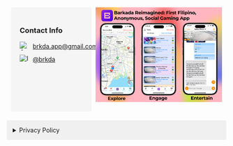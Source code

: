 <!--<div style="float: right; padding: 20px; background-color: #f5f5f5; border-radius: 5px; margin: 10px;">
  <h3>Contact Info</h3>
  <p>GitHub: <a href="https://github.com/PK12345Me">PK12345Me</a></p>
</div>

![1](https://github.com/user-attachments/assets/a7ef544a-1f3e-4a29-9987-bcd5f705941e) -->

<div style="display: flex; justify-content: space-between; align-items: flex-start; margin: 10px;">
    <div style="padding: 20px; background-color: #f5f5f5; border-radius: 5px; width: 30%; min-height: 200px;">
        <h3>Contact Info</h3>
      <!--<p>GitHub: <a href="https://github.com/PK12345Me">PK12345Me</a></p>-->
        <div style="display: flex; align-items: center; gap: 10px;">
            <img src="https://www.gstatic.com/images/branding/product/1x/gmail_48dp.png" alt="Gmail" style="width: 20px; height: 20px;">
          <p style="margin: 0;"><a href="mailto:brkda.app@gmail.com">brkda.app@gmail.com</a></p>
        </div>
         <div style="display: flex; align-items: center; gap: 10px; margin-top: 10px;">
           <img src="https://upload.wikimedia.org/wikipedia/commons/9/95/Instagram_logo_2022.svg" alt="Instagram" style="width: 20px; height: 20px;">
           <p style="margin: 0;"><a href="https://www.instagram.com/brkdaapp">@brkda</a></p>
       </div>
    </div>
    <img src="https://raw.githubusercontent.com/PK12345Me/PK12345Me.github.io/main/Frame%208-2.png" alt="1" style="width: 60%;">
  <!--<img src="https://github.com/user-attachments/assets/a7ef544a-1f3e-4a29-9987-bcd5f705941e" alt="1" style="width: 60%;">-->
</div>

<div style="max-width: 800px; margin: 20px auto;">
  <details>
    <summary style="cursor: pointer; padding: 1em; background-color: #f0f0f0; border-radius: 4px;">
      Privacy Policy
    </summary>
    <div style="height: 300px; overflow-y: auto; padding: 20px; border: 1px solid #ddd; border-radius: 4px; margin-top: 10px; background-color: white;">
      <h1 style="margin-top: 0;">Privacy Policy</h1>
      <p style="color: #666;">Last Updated: December 3, 2024</p>

      <h2>1. Introduction</h2>
      <p>This Privacy Policy describes how we collect, use, process, and disclose your information, including personal information, in conjunction with your access to and use of our app.</p>

      <h2>2. Information We Collect</h2>
      <h3>2.1 Information You Provide to Us</h3>
      <ul>
        <li>Account information (e.g., name, email address, phone number)</li>
        <li>Profile information</li>
        <li>Communications with us</li>
        <li>Payment information when you make purchases</li>
      </ul>

      <h3>2.2 Information We Automatically Collect</h3>
      <ul>
        <li>Device information (operating system, hardware version, device settings)</li>
        <li>Log data (IP address, browser type, pages viewed)</li>
        <li>Usage data (features used, interactions with the app)</li>
        <li>Location data (if permitted by you)</li>
      </ul>

      <h2>3. How We Use Your Information</h2>
      <p>We use the collected information for:</p>
      <ul>
        <li>Providing and maintaining our services</li>
        <li>Improving and personalizing your experience</li>
        <li>Processing your transactions</li>
        <li>Communicating with you about updates and promotions</li>
        <li>Ensuring security and preventing fraud</li>
        <li>Complying with legal obligations</li>
      </ul>

      <h2>4. Information Sharing and Disclosure</h2>
      <p>We may share your information with:</p>
      <ul>
        <li>Service providers who assist in our operations</li>
        <li>Legal authorities when required by law</li>
        <li>Third parties in the event of a merger, sale, or asset transfer</li>
      </ul>
      <p>We do not sell your personal information to third parties.</p>

      <h2>5. Data Security</h2>
      <p>We implement appropriate technical and organizational measures to protect your personal information against unauthorized access, alteration, disclosure, or destruction.</p>

      <h2>6. Your Rights and Choices</h2>
      <p>You have the right to:</p>
      <ul>
        <li>Access your personal information</li>
        <li>Correct inaccurate data</li>
        <li>Request deletion of your data</li>
        <li>Opt-out of marketing communications</li>
        <li>Update your privacy settings</li>
        <li>Disable location tracking</li>
      </ul>

      <h2>7. Children's Privacy</h2>
      <p>Our services are not directed to children under 13. We do not knowingly collect personal information from children under 13. If you become aware that a child has provided us with personal information, please contact us.</p>

      <h2>8. Changes to This Policy</h2>
      <p>We may update this Privacy Policy from time to time. We will notify you of any changes by posting the new Privacy Policy on this page and updating the "Last Updated" date.</p>

      <h2>9. Contact Us</h2>
      <p>If you have any questions about this Privacy Policy or our practices, please contact us at:<br>
      https://github.com/PK12345Me</p>

      <h2>10. Cookie Policy</h2>
      <p>Our app uses cookies and similar tracking technologies to:</p>
      <ul>
        <li>Remember your preferences</li>
        <li>Understand how you use our app</li>
        <li>Improve your experience</li>
        <li>Provide targeted advertising</li>
      </ul>
      <p>You can control cookie settings through your browser preferences.</p>
    </div>
  </details>
</div>
